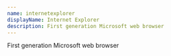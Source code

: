 ```yaml
---
name: internetexplorer
displayName: Internet Explorer
description: First generation Microsoft web browser
---
```

First generation Microsoft web browser